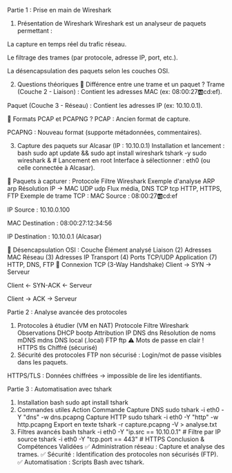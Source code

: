 Partie 1 : Prise en main de Wireshark
1. Présentation de Wireshark
Wireshark est un analyseur de paquets permettant :

La capture en temps réel du trafic réseau.

Le filtrage des trames (par protocole, adresse IP, port, etc.).

La désencapsulation des paquets selon les couches OSI.

2. Questions théoriques
🔹 Différence entre une trame et un paquet ?
Trame (Couche 2 - Liaison) : Contient les adresses MAC (ex: 08:00:27:ab:cd:ef).

Paquet (Couche 3 - Réseau) : Contient les adresses IP (ex: 10.10.0.1).

🔹 Formats PCAP et PCAPNG ?
PCAP : Ancien format de capture.

PCAPNG : Nouveau format (supporte métadonnées, commentaires).

3. Capture des paquets sur Alcasar (IP : 10.10.0.1)
Installation et lancement :
bash
sudo apt update && sudo apt install wireshark tshark -y
sudo wireshark &  # Lancement en root
Interface à sélectionner : eth0 (ou celle connectée à Alcasar).

🔹 Paquets à capturer :
Protocole	Filtre Wireshark	Exemple d'analyse
ARP	arp	Résolution IP → MAC
UDP	udp	Flux média, DNS
TCP	tcp	HTTP, HTTPS, FTP
Exemple de trame TCP :
MAC Source : 08:00:27:ab:cd:ef

IP Source : 10.10.0.100

MAC Destination : 08:00:27:12:34:56

IP Destination : 10.10.0.1 (Alcasar)

🔹 Désencapsulation OSI :
Couche	Élément analysé
Liaison (2)	Adresses MAC
Réseau (3)	Adresses IP
Transport (4)	Ports TCP/UDP
Application (7)	HTTP, DNS, FTP
🔹 Connexion TCP (3-Way Handshake)
Client → SYN → Serveur

Client ← SYN-ACK ← Serveur

Client → ACK → Serveur

Partie 2 : Analyse avancée des protocoles
1. Protocoles à étudier (VM en NAT)
Protocole	Filtre Wireshark	Observations
DHCP	bootp	Attribution IP
DNS	dns	Résolution de noms
mDNS	mdns	DNS local (.local)
FTP	ftp	⚠️ Mots de passe en clair !
HTTPS	tls	Chiffré (sécurisé)
2. Sécurité des protocoles
FTP non sécurisé : Login/mot de passe visibles dans les paquets.

HTTPS/TLS : Données chiffrées → impossible de lire les identifiants.

Partie 3 : Automatisation avec tshark
1. Installation
bash
sudo apt install tshark
2. Commandes utiles
Action	Commande
Capture DNS	sudo tshark -i eth0 -Y "dns" -w dns.pcapng
Capture HTTP	sudo tshark -i eth0 -Y "http" -w http.pcapng
Export en texte	tshark -r capture.pcapng -V > analyse.txt
3. Filtres avancés
bash
tshark -i eth0 -Y "ip.src == 10.10.0.1"  # Filtre par IP source
tshark -i eth0 -Y "tcp.port == 443"      # HTTPS
Conclusion & Compétences Validées
✅ Administration réseau : Capture et analyse des trames.
✅ Sécurité : Identification des protocoles non sécurisés (FTP).
✅ Automatisation : Scripts Bash avec tshark.
